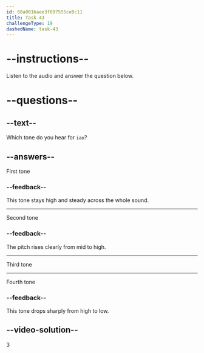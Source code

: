```yaml
---
id: 68a001baee3f897555ce8c11
title: Task 43
challengeType: 19
dashedName: task-43
---
```


<!-- (Audio) A: iǎo -->

# --instructions--

Listen to the audio and answer the question below.

# --questions--

## --text--

Which tone do you hear for `iao`?

## --answers--

First tone

### --feedback--

This tone stays high and steady across the whole sound.

---

Second tone

### --feedback--

The pitch rises clearly from mid to high.

---

Third tone

---

Fourth tone

### --feedback--

This tone drops sharply from high to low.

## --video-solution--

3
